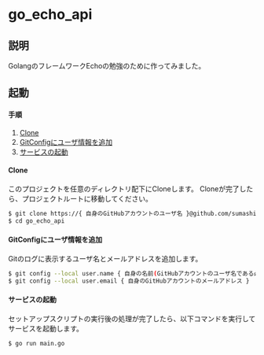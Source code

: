 # go_echo_api

## 説明
GolangのフレームワークEchoの勉強のために作ってみました。

## 起動

#### 手順

1. [Clone](#clone)
2. [GitConfigにユーザ情報を追加](#gitconfigにユーザ情報を追加)
3. [サービスの起動](#サービスの起動)

#### Clone

このプロジェクトを任意のディレクトリ配下にCloneします。
Cloneが完了したら、プロジェクトルートに移動してください。

```bash
$ git clone https://{ 自身のGitHubアカウントのユーザ名 }@github.com/sumashin/go_echo_api.git
$ cd go_echo_api
```

#### GitConfigにユーザ情報を追加

Gitのログに表示するユーザ名とメールアドレスを追加します。

```bash
$ git config --local user.name { 自身の名前(GitHubアカウントのユーザ名である必要はないです) }
$ git config --local user.email { 自身のGitHubアカウントのメールアドレス }
```

#### サービスの起動

セットアップスクリプトの実行後の処理が完了したら、以下コマンドを実行してサービスを起動します。

```bash
$ go run main.go
```

